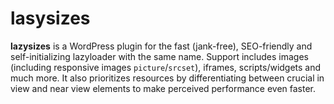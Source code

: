 # lasysizes

**lazysizes** is a WordPress plugin for the fast (jank-free), SEO-friendly and self-initializing lazyloader with the same name. Support includes images (including responsive images `picture`/`srcset`), iframes, scripts/widgets and much more. It also prioritizes resources by differentiating between crucial in view and near view elements to make perceived performance even faster.
